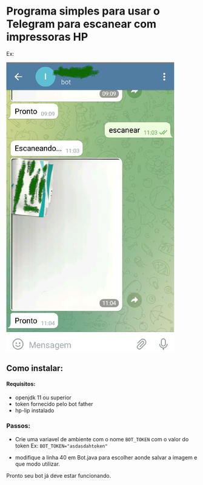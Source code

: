 # Programa simples para usar o Telegram para escanear com impressoras HP

Ex: 

![image](./exemplo.png)

## Como instalar:

#### Requisitos:

* openjdk 11 ou superior
* token fornecido pelo bot father
* hp-lip instalado

### Passos: 

* Crie uma variavel de ambiente com o nome `BOT_TOKEN` com o valor do token Ex:
`BOT_TOKEN="asdasdahtoken"`

* modifique a linha 40 em Bot.java para escolher aonde salvar a imagem e que modo utilizar.

Pronto seu bot já deve estar funcionando.
